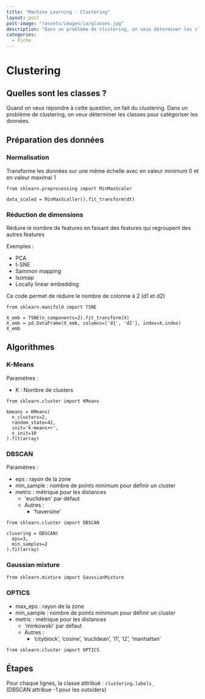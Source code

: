 ```yaml
---
title: "Machine Learning - Clustering"
layout: post  
post-image: "/assets/images/ia/glasses.jpg"  
description: "Dans un problème de clustering, on veux déterminer les classes pour catégoriser les données"  
categories:
  - Fiche
---
```


# Clustering

## Quelles sont les classes ?

Quand on veux répondre à cette question, on fait du clustering.
Dans un problème de clustering, on veux déterminer les classes pour catégoriser les données.

## Préparation des données

### Normalisation
Transforme les données sur une même échelle avec en valeur minimum 0 et en valeur maximal 1
``` 
from sklearn.preprocessing import MinMaxScaler

data_scaled = MinMaxScaller().fit_transform(dt)
```

### Réduction de dimensions
Réduire le nombre de features en faisant des features qui regroupent des autres features

Exemples :
- PCA
- t-SNE
- Sammon mapping
- Isomap
- Locally linear embedding

Ce code permet de réduire le nombre de colonne à 2 (d1 et d2)
```
from sklearn.manifold import TSNE

X_emb = TSNE(n_components=2).fit_transform(X)
X_emb = pd.DataFrame(X_emb, columns=['d1', 'd2'], index=X.index)
X_emb
```

## Algorithmes

### K-Means

Paramètres :
- K : Nombre de clusters

```
from sklearn.cluster import KMeans

kmeans = KMeans(
  n_clusters=2,
  random_state=42,
  init='k-means++',
  n_init=10
).fit(array)
```

### DBSCAN

Paramètres :
- eps : rayon de la zone
- min_sample : nombre de points minimum pour définir un cluster
- metric : métrique pour les distances
  - 'euclidean' par défaut
  - Autres :
    - ‘haversine’

```
from sklearn.cluster import DBSCAN

clusering = DBSCAN(
  eps=3,
  min_samples=2
).fit(array)
```

### Gaussian mixture

``` 
from sklearn.mixture import GaussianMixture
```

### OPTICS

- max_eps : rayon de la zone
- min_sample : nombre de points minimum pour définir un cluster
- metric : métrique pour les distances
    - 'minkowski' par défaut
    - Autres :
        - ‘cityblock’, ‘cosine’, ‘euclidean’, ‘l1’, ‘l2’, ‘manhattan’

```
from sklearn.cluster import OPTICS
```

## Étapes

Pour chaque lignes, la classe attribué : `clustering.labels_`  
(DBSCAN attribue -1 pour les outsiders)